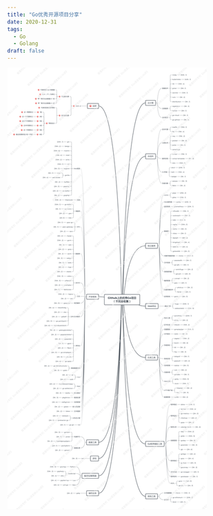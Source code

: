 ```yaml
---
title: "Go优秀开源项目分享"
date: 2020-12-31
tags: 
  - Go
  - Golang
draft: false
---
```


![Untitled](../static/images/202012310000/Untitled.png)
